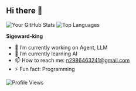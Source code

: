 ## Hi there 👋
![Your GitHub Stats](https://github-readme-stats.vercel.app/api?username=sigeward-king&show_icons=true&theme=light)
![Top Languages](https://github-readme-stats.vercel.app/api/top-langs/?username=sigeward-king&layout=donut)

**Sigeward-king** 
- 🔭 I’m currently working on Agent, LLM
- 🌱 I’m currently learning AI
- 📫 How to reach me: n2986463241@gmail.com
- ⚡ Fun fact: Programming

![Profile Views](https://komarev.com/ghpvc/?username=sigeward-king&color=brightgreen)
